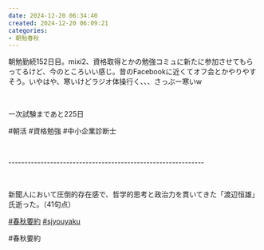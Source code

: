 ```yaml
---
date: 2024-12-20 06:34:40
created: 2024-12-20 06:09:21
categories:
- 朝勉春秋
---
```


朝勉勤続152日目。mixi2、資格取得とかの勉強コミュに新たに参加させてもらってるけど、今のところいい感じ。昔のFacebookに近くてオフ会とかやりやすそう。いやはや、寒いけどラジオ体操行く、、、さっぶー寒いw

<br>

一次試験まであと225日

#朝活 #資格勉強 #中小企業診断士

<br>

\-------------------------------------------------------------

<br>

新聞人において圧倒的存在感で、哲学的思考と政治力を貫いてきた「渡辺恒雄」氏逝った。（41句点）

[#春秋要約](https://x.com/hashtag/%E6%98%A5%E7%A7%8B%E8%A6%81%E7%B4%84?src=hashtag_click) [#sjyouyaku](https://x.com/hashtag/sjyouyaku?src=hashtag_click)

#春秋要約